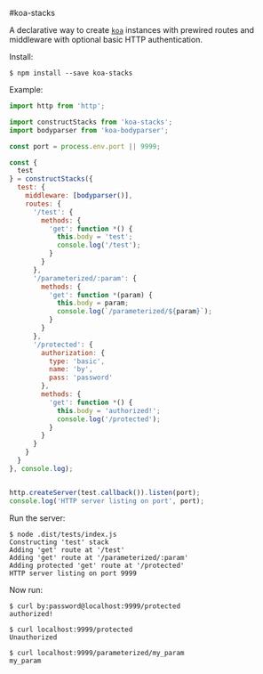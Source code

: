#koa-stacks

A declarative way to create [`koa`](https://github.com/koajs/koa) instances with prewired routes and middleware with optional basic HTTP authentication.

Install:
````
$ npm install --save koa-stacks
````

Example:

````js
import http from 'http';

import constructStacks from 'koa-stacks';
import bodyparser from 'koa-bodyparser';

const port = process.env.port || 9999;

const {
  test
} = constructStacks({
  test: {
    middleware: [bodyparser()],
    routes: {
      '/test': {
        methods: {
          'get': function *() {
            this.body = 'test';
            console.log('/test');
          }
        }
      },
      '/parameterized/:param': {
        methods: {
          'get': function *(param) {
            this.body = param;
            console.log(`/parameterized/${param}`);
          }
        }
      },
      '/protected': {
        authorization: {
          type: 'basic',
          name: 'by',
          pass: 'password'
        },
        methods: {
          'get': function *() {
            this.body = 'authorized!';
            console.log('/protected');
          }
        }
      }
    }
  }
}, console.log);


http.createServer(test.callback()).listen(port);
console.log('HTTP server listing on port', port);
````

Run the server:
````
$ node .dist/tests/index.js
Constructing 'test' stack
Adding 'get' route at '/test'
Adding 'get' route at '/parameterized/:param'
Adding protected 'get' route at '/protected'
HTTP server listing on port 9999
````

Now run:
````
$ curl by:password@localhost:9999/protected
authorized!

$ curl localhost:9999/protected
Unauthorized

$ curl localhost:9999/parameterized/my_param
my_param
````